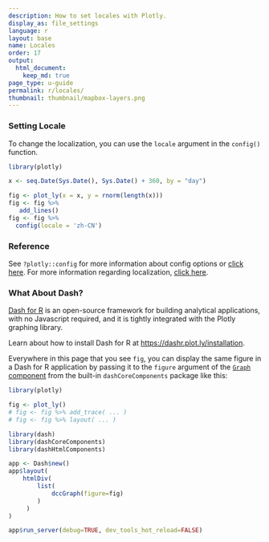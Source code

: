 ```yaml
---
description: How to set locales with Plotly.
display_as: file_settings
language: r
layout: base
name: Locales
order: 17
output:
  html_document:
    keep_md: true
page_type: u-guide
permalink: r/locales/
thumbnail: thumbnail/mapbox-layers.png
---
```



### Setting Locale
To change the localization, you can use the `locale` argument in the `config()` function. 


```r
library(plotly)

x <- seq.Date(Sys.Date(), Sys.Date() + 360, by = "day")

fig <- plot_ly(x = x, y = rnorm(length(x))) 
fig <- fig %>%
   add_lines() 
fig <- fig %>%
  config(locale = 'zh-CN')
```

### Reference

See `?plotly::config` for more information about config options or [click here](https://plotly.com/r/configuration-options/). For more information regarding localization, [click here](https://github.com/plotly/plotly.js/tree/master/dist#to-include-localization).
### What About Dash?

[Dash for R](https://dashr.plot.ly/) is an open-source framework for building analytical applications, with no Javascript required, and it is tightly integrated with the Plotly graphing library. 

Learn about how to install Dash for R at https://dashr.plot.ly/installation.

Everywhere in this page that you see `fig`, you can display the same figure in a Dash for R application by passing it to the `figure` argument of the [`Graph` component](https://dashr.plot.ly/dash-core-components/graph) from the built-in `dashCoreComponents` package like this:


```r
library(plotly)

fig <- plot_ly() 
# fig <- fig %>% add_trace( ... )
# fig <- fig %>% layout( ... ) 

library(dash)
library(dashCoreComponents)
library(dashHtmlComponents)

app <- Dash$new()
app$layout(
    htmlDiv(
        list(
            dccGraph(figure=fig) 
        )
     )
)

app$run_server(debug=TRUE, dev_tools_hot_reload=FALSE)
```

